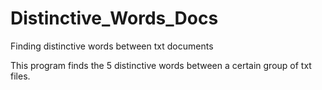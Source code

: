 # Distinctive_Words_Docs

Finding distinctive words between txt documents

This program finds the 5 distinctive words between a certain group of txt files.


